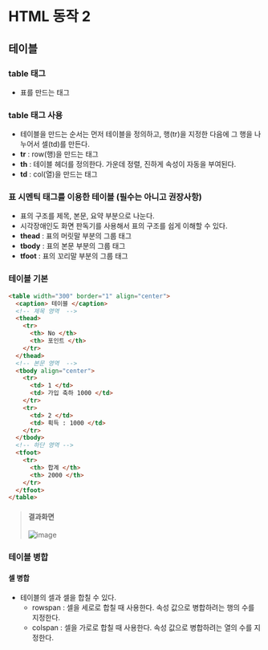 # HTML 동작 2
## 테이블
### table 태그
* 표를 만드는 태그

### table 태그 사용
- 테이블을 만드는 순서는 먼저 테이블을 정의하고, 행(tr)을 지정한 다음에 그 행을 나누어서 셀(td)를 만든다.
- **tr** : row(행)을 만드는 태그
- **th** : 테이블 헤더를 정의한다. 가운데 정렬, 진하게 속성이 자동을 부여된다.
- **td** : col(열)을 만드는 태그

### 표 시멘틱 태그를 이용한 테이블 (필수는 아니고 권장사항)
- 표의 구조를 제목, 본문, 요약 부분으로 나눈다.
- 시각장애인도 화면 판독기를 사용해서 표의 구조를 쉽게 이해할 수 있다.
- **thead** : 표의 머릿말 부분의 그룹 태그
- **tbody** : 표의 본문 부분의 그룹 태그
- **tfoot** : 표의 꼬리말 부분의 그룹 태그

### 테이블 기본
```html
<table width="300" border="1" align="center">
  <caption> 테이블 </caption>
  <!-- 제목 영역  -->
  <thead>
    <tr>
      <th> No </th>
      <th> 포인트 </th>
    </tr>
  </thead>
  <!-- 본문 영역  -->
  <tbody align="center">
    <tr>
      <td> 1 </td>
      <td> 가입 축하 1000 </td>
    </tr>
    <tr>
      <td> 2 </td>
      <td> 획득 : 1000 </td>
    </tr>
  </tbody>
  <!-- 하단 영역 -->
  <tfoot>
    <tr>
      <th> 합계 </th>
      <th> 2000 </th>
    </tr>
  </tfoot>
</table>
```
> #### 결과화면
>   
> ![image](https://user-images.githubusercontent.com/79209568/114168774-ad1f6b80-996b-11eb-8826-b9198fe5ab1a.png)

### 테이블 병합
#### 셀 병합
* 테이블의 셀과 셀을 합칠 수 있다.
  * rowspan : 셀을 세로로 합칠 때 사용한다. 속성 값으로 병합하려는 행의 수를 지정한다.
  * colspan : 셀을 가로로 합칠 때 사용한다. 속성 값으로 병합하려는 열의 수를 지정한다.
